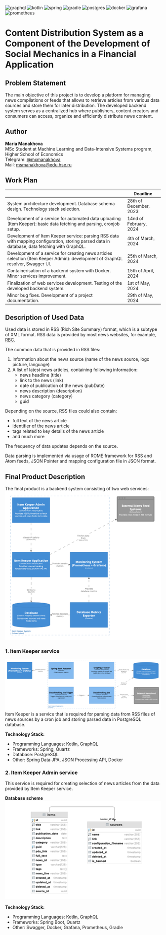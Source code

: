 ![graphql](https://img.shields.io/badge/GraphQl-E10098?style=for-the-badge&logo=graphql&logoColor=white) ![kotlin](https://img.shields.io/badge/kotlin-ff7a00?style=for-the-badge&logo=kotlin) ![spring](https://img.shields.io/badge/Spring-6DB33F?style=for-the-badge&logo=spring&logoColor=white) ![gradle](https://img.shields.io/badge/gradle-02303A?style=for-the-badge&logo=gradle&logoColor=white) ![postgres](https://img.shields.io/badge/PostgreSQL-316192?style=for-the-badge&logo=postgresql&logoColor=white) ![docker](https://img.shields.io/badge/Docker-2CA5E0?style=for-the-badge&logo=docker&logoColor=white) ![grafana](https://img.shields.io/badge/Grafana-F2F4F9?style=for-the-badge&logo=grafana&logoColor=orange&labelColor=F2F4F) ![prometheus](https://img.shields.io/badge/Prometheus-000000?style=for-the-badge&logo=prometheus&labelColor=000000)

# Content Distribution System as a Component of the Development of Social Mechanics in a Financial Application

## Problem Statement
The main objective of this project is to develop a platform for managing news compilations or feeds that allows to retrieve articles from various data sources and store them for later distribution. The developed backend system serves as a centralized hub where publishers, content creators and consumers can access, organize and efficiently distribute news content.

## Author
**Maria Manakhova**<br>
MSc Student at Machine Learning and Data-Intensive Systems program, Higher School of Economics<br>
Telegram: [@mxmanakhova](https://t.me/mxmanakhova)<br>
Mail: msmanakhova@edu.hse.ru

## Work Plan
|                                                                                                                                               | Deadline               |
|-----------------------------------------------------------------------------------------------------------------------------------------------|------------------------|
| System architecture development. Database schema design. Technology stack selection.                                                          | 28th of December, 2023 |
| Development of a service for automated data uploading (Item Keeper): basic data fetching and parsing, cronjob setup.                          | 14nd of February, 2024 |
| Development of Item Keeper service: parsing RSS data with mapping configuration, storing parsed data in database, data fetching with GraphQL. | 4th of March, 2024     |
| Development of a service for creating news articles selection (Item Keeper Admin): development of GraphQL resolver, Swagger UI.               | 25th of March, 2024    |
| Containerisation of a backend system with Docker. Minor services improvement.                                                                 | 15th of April, 2024    |
| Finalization of web services development. Testing of the developed backend system.                                                            | 1st of May, 2024       |
| Minor bug fixes. Development of a project documentation.                                                                                      | 29th of May, 2024     |


## Description of Used Data
Used data is stored in RSS (Rich Site Summary) format, which is a subtype of XML format. RSS data is provided by most news websites, for example, [RBC](http://static.feed.rbc.ru/rbc/logical/footer/news.rss).

The common data that is provided in RSS files:
1. Information about the news source (name of the news source, logo picture, language)
2. A list of latest news articles, containing following information:
   * news headline (title)
   * link to the news (link)
   * date of publication of the news (pubDate)
   * news description (description)
   * news category (category)
   * guid

Depending on the source, RSS files could also contain:
* full text of the news article
* identifier of the news article
* tags related to key details of the news article
* and much more

The frequency of data updates depends on the source.

Data parsing is implemented via usage of ROME framework for RSS and Atom feeds, JSON Pointer and mapping configuration file in JSON format.

## Final Product Description
The final product is a backend system consisting of two web services:
![Scheme](architecture_scheme.png)
### 1. Item Keeper service
![Scheme](item-keeper-architecture.png)
Item Keeper is a service that is required for parsing data from RSS files of news sources by a cron job and storing parsed data in PostgreSQL database.

**Technology Stack:**
* Programming Languages: Kotlin, GraphQL
* Frameworks: Spring, Quartz
* Database: PostgreSQL
* Other: Spring Data JPA, JSON Processing API, Docker

### 2. Item Keeper Admin service
This service is required for creating selection of news articles from the data provided by Item Keeper service.

**Database scheme**
![Scheme](database_scheme.png)

**Technology Stack:**
* Programming Languages: Kotlin, GraphQL
* Frameworks: Spring Boot, Quartz
* Other: Swagger, Docker, Grafana, Prometheus, Gradle
